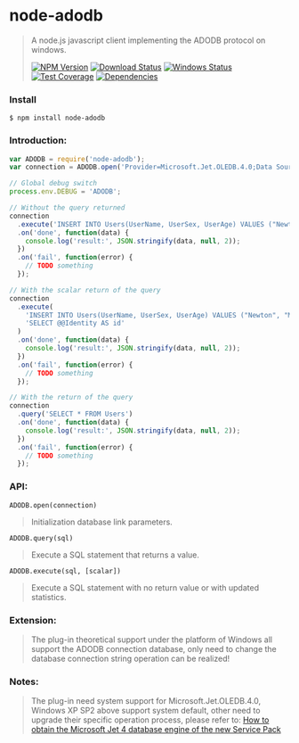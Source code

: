 # node-adodb

>A node.js javascript client implementing the ADODB protocol on windows.
>
>[![NPM Version][npm-image]][npm-url]
>[![Download Status][download-image]][npm-url]
>[![Windows Status][appveyor-image]][appveyor-url]
>[![Test Coverage][coveralls-image]][coveralls-url]
>[![Dependencies][david-image]][david-url]

### Install
```
$ npm install node-adodb
```

### Introduction:
```js
var ADODB = require('node-adodb');
var connection = ADODB.open('Provider=Microsoft.Jet.OLEDB.4.0;Data Source=node-adodb.mdb;');

// Global debug switch
process.env.DEBUG = 'ADODB';

// Without the query returned
connection
  .execute('INSERT INTO Users(UserName, UserSex, UserAge) VALUES ("Newton", "Male", 25)')
  .on('done', function(data) {
    console.log('result:', JSON.stringify(data, null, 2));
  })
  .on('fail', function(error) {
    // TODO something
  });

// With the scalar return of the query
connection
  .execute(
    'INSERT INTO Users(UserName, UserSex, UserAge) VALUES ("Newton", "Male", 25)',
    'SELECT @@Identity AS id'
  )
  .on('done', function(data) {
    console.log('result:', JSON.stringify(data, null, 2));
  })
  .on('fail', function(error) {
    // TODO something
  });

// With the return of the query
connection
  .query('SELECT * FROM Users')
  .on('done', function(data) {
    console.log('result:', JSON.stringify(data, null, 2));
  })
  .on('fail', function(error) {
    // TODO something
  });
```

### API:
`ADODB.open(connection)`
>Initialization database link parameters.

`ADODB.query(sql)`
>Execute a SQL statement that returns a value.

`ADODB.execute(sql, [scalar])`
>Execute a SQL statement with no return value or with updated statistics.

### Extension:
>The plug-in theoretical support under the platform of Windows all support the ADODB connection database, only need to change the database connection string operation can be realized!

### Notes:
>The plug-in need system support for Microsoft.Jet.OLEDB.4.0, Windows XP SP2 above support system default, other need to upgrade their specific operation process, please refer to:
[How to obtain the Microsoft Jet 4 database engine of the new Service Pack](http://support2.microsoft.com/kb/239114/en-us)

[npm-image]: https://img.shields.io/npm/v/node-adodb.svg?style=flat-square
[npm-url]: https://www.npmjs.org/package/node-adodb
[download-image]: https://img.shields.io/npm/dm/node-adodb.svg?style=flat-square
[appveyor-image]: https://img.shields.io/appveyor/ci/nuintun/node-adodb.svg?style=flat-square&label=windows
[appveyor-url]: https://ci.appveyor.com/project/nuintun/node-adodb
[coveralls-image]: http://img.shields.io/coveralls/nuintun/node-adodb/master.svg?style=flat-square
[coveralls-url]: https://coveralls.io/r/nuintun/node-adodb?branch=master
[david-image]: https://img.shields.io/david/nuintun/node-adodb.svg?style=flat-square
[david-url]: https://david-dm.org/nuintun/node-adodb
